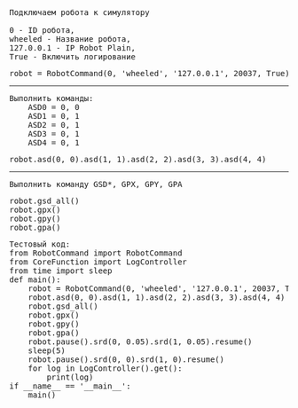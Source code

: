 <pre>Подключаем робота к симулятору<br/>
0 - ID робота,
wheeled - Название робота,
127.0.0.1 - IP Robot Plain,
True - Включить логирование</pre>
<pre>robot = RobotCommand(0, 'wheeled', '127.0.0.1', 20037, True)</pre>
<hr/>
<pre>
Выполнить команды:
    ASD0 = 0, 0
    ASD1 = 0, 1
    ASD2 = 0, 1
    ASD3 = 0, 1
    ASD4 = 0, 1
</pre>
<pre>robot.asd(0, 0).asd(1, 1).asd(2, 2).asd(3, 3).asd(4, 4)</pre>
<hr/>
<pre>Выполнить команду GSD*, GPX, GPY, GPA</pre>
<pre>robot.gsd_all()
robot.gpx()
robot.gpy()
robot.gpa()</pre>
<pre>Тестовый код:
from RobotCommand import RobotCommand
from CoreFunction import LogController
from time import sleep
def main():
    robot = RobotCommand(0, 'wheeled', '127.0.0.1', 20037, True)
    robot.asd(0, 0).asd(1, 1).asd(2, 2).asd(3, 3).asd(4, 4)
    robot.gsd_all()
    robot.gpx()
    robot.gpy()
    robot.gpa()
    robot.pause().srd(0, 0.05).srd(1, 0.05).resume()
    sleep(5)
    robot.pause().srd(0, 0).srd(1, 0).resume()
    for log in LogController().get():
        print(log)
if __name__ == '__main__':
    main()</pre>